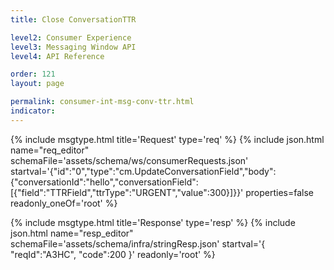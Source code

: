 ```yaml
---
title: Close ConversationTTR

level2: Consumer Experience
level3: Messaging Window API
level4: API Reference

order: 121
layout: page

permalink: consumer-int-msg-conv-ttr.html
indicator:
---
```


{% include msgtype.html title='Request' type='req' %}
{% include json.html name="req_editor" 
    schemaFile='assets/schema/ws/consumerRequests.json'
    startval='{"id":"0","type":"cm.UpdateConversationField","body":{"conversationId":"hello","conversationField":[{"field":"TTRField","ttrType":"URGENT","value":300}]}}' 
    properties=false 
    readonly_oneOf='root' %}

{% include msgtype.html title='Response' type='resp' %}
{% include json.html name="resp_editor" schemaFile='assets/schema/infra/stringResp.json' startval='{ "reqId":"A3HC", "code":200 }' readonly='root' %}
